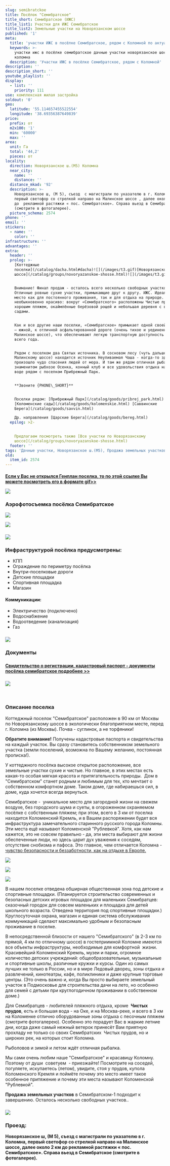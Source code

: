 ```yaml
---
slug: semibratckoe
title: Посёлок "Семибратское"
title_short: Семибратское (ИЖС)
title_list1: Участки для ИЖС Семибратское
title_list2: Земельные участки на Новорязанском шоссе
published: '1'
meta:
  title: 'участки ИЖС в посёлке Семибратское, рядом с Коломной по актуальным ценам'
  keywords: >-
    участки ижс в посёлке семибратское дачные участки новорязанское шоссе
    коломна
  description: 'Участки ИЖС в посёлке Семибратское, рядом с Коломной'
description: ''
description_short: ''
youtube_playlist: ''
display:
  - list: ''
    priority: 111
use: комплексная жилая застройка
soldout: '0'
geo:
  latitude: '55.114657455522554'
  longitude: '38.69356387649839'
price:
  prefix: от
  m2x100: '1'
  min: '60000'
  max: ''
area:
  unit: Га
  total: '44,2'
  pieces: от
locality:
  direction: Новорязанское ш.(М5) Коломна
  near_city:
    name: ''
    distance: ''
  distance_mkad: '92'
  description: >-
    Новорязанское ш, (М 5), съезд  с магистрали по указателю в г. Коломна,
    первый светофор со стрелкой направо на Малинское шоссе , далее около 2 км
    до  рекламной растяжки « пос. Семибратское». Справа вьезд в Семибратское
    (смотрите в фотогалерее).
  picture_schema: 2574
phone: ''
email: ''
stickers:
  - name: ''
    color: ''
infrastructure: ''
advantages: ''
extra:
  header: ''
  prolog: >-
    [Коттеджные
    поселки](/catalog/dacha.html#dacha)![](/images/t3.gif)[Новорязанское
    шоссе](/catalog/groups/novoryazanskoe-shosse.html)![](/images/t3.gif)_Семибратское_


    Внимание! Финал продаж - осталось всего несколько свободных участков.
    Отличные ровные сухие участки, примыкающие друг к другу. ИЖС. Идеальное
    место как для постоянного проживания, так и для отдыха на природе. Здесь
    необыкновенно красиво: вокруг «Семибратского» расположены Чистые пруды с
    хорошим пляжем, окаймлённые берёзовой рощей и небольшая деревня с вишнёвыми
    садами.


    Как и все другие наши поселки, «Семибратское» примыкает одной своей стороной
    – южной, к отличной асфальтированной дороге (очень тихое и уединенное
    Малинское шоссе), что обеспечивают легкую транспортную доступность в течение
    всего года.


    Рядом с поселком два Святых источника. В сосновом лесу (чуть дальше по
    Малинскому шоссе) находится источник Неупиваемая Чаша - когда-то здесь
    произошло чудо спасения людей от мора. И там же рядом отличная рыбалка в
    знаменитом рыбхозе Осенка, конный клуб и все удовольствия отдыха на Большой
    воде рядом с поселком Прибрежный Парк.


    **Звоните {PHONE\_SHORT}**


    Поселки рядом: [Прибрежный Парк](/catalog/goods/pribrej_park.html)
    [Коломенские сады](/catalog/goods/kolomenskie.html) [Саввинские
    Берега](/catalog/goods/savvin.html)  

    Др. направления [Царские Берега](/catalog/goods/bereg.html)
  epilog: >2-
      

    Предлагаем посмотреть также [Все участки по Новорязанскому
    шоссе](/catalog/groups/novoryazanskoe-shosse.html)
  footer: ''
tags: 'Дачные участки, Новорязанское ш.(М5), Продажа земельных участков в Подмосковье'
old:
  item_id: 2574
---
```

#### 

[**Если у Вас не открылся Генплан поселка, то по этой ссылке Вы можете посмотреть его в формате gif>>**](/files/doc/sembirat/map.gif)

  
![](/images/splash/a123.jpg)  

### **Аэрофотосъемка посёлка Семибратское**

[![](/files/photo/aero_s_small2.jpg)](/files/photo/aero_s.jpg)

[![](/files/photo/aero_s_small3.jpg)](/files/photo/aero_s2.jpg)

  

### ![](/images/splash/a123.jpg)

### **Инфраструктурой посёлка предусмотрены:**

*   КПП
*   Ограждение по периметру посёлка
*   Внутри-поселковые дороги
*   Детские площадки
*   Спортивная площадка
*   Магазин

#### Коммуникации:

*   Электричество (подключено)
*   Водоснабжение
*   Водоотведение (канализация)
*   Газ

### ![](/images/splash/a123.jpg)

### **Документы**

### 

[**Свидетельство о регистрации, кадастровый паспорт - документы посёлка семибратское подробнее >>**](/pages/d_sem.html)

### [![](/images/splash/a123.jpg)](/pages/dacnii_poselok_zsarskie_berega_photo.html)

    

### Описание поселка

Коттеджный поселок "Семибратское" расположен в 90 км от Москвы по Новорязанскому шоссе в экологически благоприятном месте, перед г. Коломна (из Москвы). Почва - суглинок, а не торфяники!

**Обратите внимание!** Получены кадастровые паспорта и свидетельства на каждый участок. Вы сразу становитесь собственником земельного участка (земли поселений, возможна по Вашему желанию, постоянная прописка!).

У коттеджного посёлка высокое открытое расположение, все земельные участки сухие и чистые. Но главное, в этих местах есть какая-то особая мягкая красота и притягательность природы.  Дом в "Семибратском" станет родным и любимым для тех, кто мечтает о собственном комфортном доме. Таком доме, где набираешься сил, в доме, куда хочется всегда вернуться.

Семибратское -  уникальное место для загородной жизни на свежем воздухе, без городского шума и суеты, в огороженном охраняемом посёлке с собственным пляжем; при этом, всего в 3 км от поселка находится Коломенский Кремль, и в Вашем распоряжении будет вся инфраструктура замечательного старинного русского города Коломны. Эти места ещё называют Коломенской "Рублевкой". Хотя, как нам кажется, это не совсем правильно - да, эти места выбирают для жизни обеспеченные люди, но здесь царит дух уважения к соседям, отсутствие снобизма и пафоса. Это главное, чем отличается Коломна - [чувство безопасности и беззаботности, как на отдыхе в Европе.](/pages/kolomna.html)

![](/images/all/4pryd.jpg)

![](/images/all/1Nik.jpg)

  
[](/pages/kolomna.html)

[![](/images/all/kolomna_b.jpg)](/pages/kolomna.html)

В нашем поселке отведена обширная общественная зона под детские и спортивные площадки. (Планируется строительство современных и безопасных детских игровых площадок для маленьких Семибратцев: сказочный городок для совсем маленьких и площадка для детей школьного возраста. Отведена территория под спортивные площадки.) Круглосуточная охрана, магазин и единая система обслуживания коммуникаций сделают максимально удобным и безопасным проживание в поселке.

В непосредственной близости от нашего "Семибратского" (в 2-3 км по прямой, 4 км по отличному шоссе) в гостеприимной Коломне имеются все объекты инфраструктуры, необходимые для комфортной  жизни. Красивейший Коломенский Кремль, музеи и парки, огромное количество детских учреждений: общеобразовательные, музыкальные и спортивные школы, различные кружки и курсы. Один из самых лучших не только в России, но и в мире Ледовый дворец, зоны отдыха и развлечений, кинотеатры, кафе, поликлиники и даже крупные торговые центры. (Это очень важно и, когда Вы просто выбираете земельный участок в Подмосковье для строительства дачи на лето, но особенно для семей с детьми при круглогодичном проживании в собственном доме.)

Для Семибратцев - любителей пляжного отдыха, кроме  **Чистых прудов**, есть и большая вода - на Оке, и на Москва-реке, и всего в 3 км на Коломенке отлично оборудованные зоны отдыха с песочным пляжем (смотрите фотогалерею). Особенно это порадует Вас в жаркие летние дни, когда даже самый нежный ветерок принесёт Вам приятную прохладу не только со своих Семибратских  Чистых прудов, но и широких рек, на которых стоит Коломна.

Рыболовов и зимой и летом ждёт отличная рыбалка.

Мы сами очень любим наше "Семибратское" и красавицу Коломну. Поэтому от души  советуем  - приезжайте! Посмотрите на соседей, погуляете, искупаетесь (летом), увидите, стоя у прудов, купола Коломенского Кремля и поймёте почему это место имеет такое особенное притяжение и почему эти места называют Коломенской "Рублевкой".

**Продажа земельных участков** в Семибратском-1 подходит к завершению. Осталось несколько свободных участков.. 

  

### [![](/images/splash/a123.jpg)](/pages/dacnii_poselok_zsarskie_berega_photo.html)

### Проезд:

**Новорязанское ш, (М 5), съезд с магистрали по указателю в г. Коломна, первый светофор со стрелкой направо на Малинское шоссе, далее около 2 км до рекламной растяжки « пос. Семибратское». Справа вьезд в Семибратское (смотрите в фотогалерее).**
